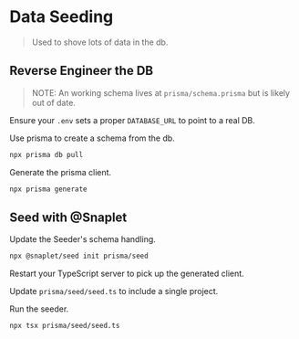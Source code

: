 # Data Seeding

> Used to shove lots of data in the db.

## Reverse Engineer the DB

> NOTE: An working schema lives at `prisma/schema.prisma` but is likely out of date.

Ensure your `.env` sets a proper `DATABASE_URL` to point to a real DB.

Use prisma to create a schema from the db.

```sh
npx prisma db pull
```

Generate the prisma client.

```sh
npx prisma generate
```

## Seed with @Snaplet

Update the Seeder's schema handling.

```sh
npx @snaplet/seed init prisma/seed
```

Restart your TypeScript server to pick up the generated client.

Update `prisma/seed/seed.ts` to include a single project.

Run the seeder.

```sh
npx tsx prisma/seed/seed.ts
```
